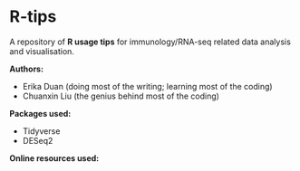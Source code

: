 # R-tips
A repository of **R usage tips** for immunology/RNA-seq related data analysis and visualisation.

**Authors:** 

* Erika Duan (doing most of the writing; learning most of the coding)
* Chuanxin Liu (the genius behind most of the coding)
 
**Packages used:**

* Tidyverse
* DESeq2

**Online resources used:** 
